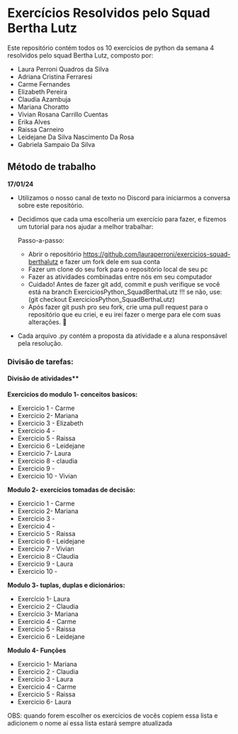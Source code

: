 # Exercícios Resolvidos pelo Squad Bertha Lutz

Este repositório contém todos os 10 exercícios de python da semana 4 resolvidos pelo squad Bertha Lutz, composto por: 

* Laura Perroni Quadros da Silva 
* Adriana Cristina Ferraresi
* Carme Fernandes 
* Elizabeth Pereira
* Claudia Azambuja
* Mariana Choratto
* Vivian Rosana Carrillo Cuentas
* Erika Alves
* Raissa Carneiro
* Leidejane Da Silva Nascimento Da Rosa
* Gabriela Sampaio Da Silva

## Método de trabalho

**17/01/24**
 
* Utilizamos o nosso canal de texto no Discord para iniciarmos a conversa sobre este repositório.
* Decidimos que cada uma escolheria um exercício para fazer, e fizemos um tutorial para nos ajudar a melhor trabalhar: 
    
    Passo-a-passo:

    * Abrir o repositório https://github.com/lauraperroni/exercicios-squad-berthalutz e fazer um fork dele em sua conta
    * Fazer um clone do seu fork para o repositório local de seu pc
    * Fazer as atividades combinadas entre nós em seu computador
    * Cuidado! Antes de fazer git add, commit e push verifique se você está na branch ExerciciosPython_SquadBerthaLutz !!! se não, use: (git checkout ExerciciosPython_SquadBerthaLutz)
    * Após fazer git push pro seu fork, crie uma pull request para o repositório que eu criei, e eu irei fazer o merge para ele com suas alterações. 🙂
* Cada arquivo .py contém a proposta da atividade e a aluna responsável pela resolução.

### Divisão de tarefas:

#### Divisão de atividades**

**Exercicios do modulo 1- conceitos basicos:**
* Exercicio 1 - Carme
* Exercicio 2- Mariana
* Exercicio 3 - Elizabeth
* Exercicio 4 -
* Exercicio 5 - Raissa
* Exercicio 6 - Leidejane
* Exercicio 7- Laura
* Exercicio 8 - claudia
* Exercicio 9 -
* Exercicio 10 - Vivian

**Modulo 2- exercícios tomadas de decisão:**
* Exercicio 1 - Carme
* Exercicio 2- Mariana
* Exercicio 3 -
* Exercicio 4 -
* Exercicio 5 - Raissa
* Exercicio 6 - Leidejane
* Exercicio 7 - Vivian 
* Exercicio 8 - Claudia
* Exercicio 9 - Laura
* Exercicio 10 -

**Modulo 3- tuplas, duplas e dicionários:**
* Exercício 1- Laura
* Exercicio 2 - Claudia
* Exercício 3- Mariana
* Exercicio 4 - Carme
* Exercicio 5 - Raissa
* Exercicio 6 - Leidejane

**Modulo 4- Funções**
* Exercicio 1- Mariana
* Exercicio 2 - Claudia
* Exercicio 3 - Laura
* Exercicio 4 - Carme
* Exercicio 5 - Raissa
* Exercicio 6- Laura


OBS: quando forem escolher os exercícios de vocês copiem essa lista e adicionem o nome aí essa lista estará sempre atualizada